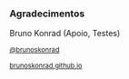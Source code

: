 ### Agradecimentos

Bruno Konrad (Apoio, Testes)

<small>[@brunoskonrad](http://twitter.com/brunoskonrad)</small>

<small>[brunoskonrad.github.io](http://brunoskonrad.github.io/)</small>

